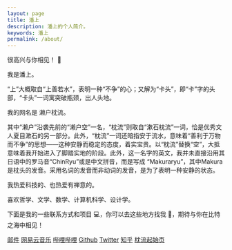 ```yaml
---
layout: page
title: 潘上
description: 潘上的个人简介。
keywords: 潘上
permalink: /about/
---
```

<div class="about">
<p>很高兴与你相见！ 👋</p>

<p>我是潘上。</p>

<p>“上”大概取自“上善若水”，表明一种“不争”的心；又解为“卡头”，即“卡”字的头部，“卡头”一词寓突破瓶颈，出人头地。</p>

<p>我的网名是 濑户枕流。</p>

<p>其中“濑户”沿袭先前的“濑户空”一名，“枕流”则取自“漱石枕流”一词，恰是优秀文人夏目漱石的另一部分。此外，“枕流”一词还暗指安于流水，意味着“善利于万物而不争”的思想——这种安静而稳定的态度，着实宝贵。以“枕流”替换“空”，大抵意味着我开始进入了脚踏实地的阶段。此外，这一名字的英文，我并未直接沿用其日语中的罗马音“ChinRyu”或是中文拼音，而是写成 “Makuraryu”，其中Makura是枕头的发音。采用名词的发音而非动词的发音，是为了表明一种安静的状态。</p>

<p>我热爱科技的、也热爱有禅意的。</p>

<p>喜欢哲学、文学、数学、计算机科学、设计学。</p>

<p>下面是我的一些联系方式和项目 💻，你可以去这些地方找我 🍵，期待与你在比特之海中相见！</p>
</div>
<div class="mylinks">
<a href="mailto:pumshang2004@163.com">邮件</a>
<a href="https://music.163.com/#/user/home?id=93953060">网易云音乐</a>
<a href="https://space.bilibili.com/1659331844">哔哩哔哩</a>
<a href="https://github.com/Makuraryu">Github</a>
<a href="https://twitter.com/pumshang2004">Twitter</a>
<a href="https://www.zhihu.com/people/pan-shang-98">知乎</a>
<a href="https://mr-starter.rth1.one/">枕流起始页</a>

</div>